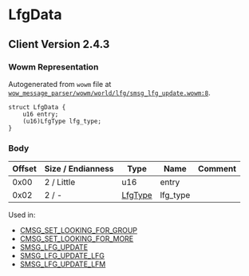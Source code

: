 # LfgData

## Client Version 2.4.3

### Wowm Representation

Autogenerated from `wowm` file at [`wow_message_parser/wowm/world/lfg/smsg_lfg_update.wowm:8`](https://github.com/gtker/wow_messages/tree/main/wow_message_parser/wowm/world/lfg/smsg_lfg_update.wowm#L8).
```rust,ignore
struct LfgData {
    u16 entry;
    (u16)LfgType lfg_type;
}
```
### Body

| Offset | Size / Endianness | Type | Name | Comment |
| ------ | ----------------- | ---- | ---- | ------- |
| 0x00 | 2 / Little | u16 | entry |  |
| 0x02 | 2 / - | [LfgType](lfgtype.md) | lfg_type |  |


Used in:
* [CMSG_SET_LOOKING_FOR_GROUP](cmsg_set_looking_for_group.md)
* [CMSG_SET_LOOKING_FOR_MORE](cmsg_set_looking_for_more.md)
* [SMSG_LFG_UPDATE](smsg_lfg_update.md)
* [SMSG_LFG_UPDATE_LFG](smsg_lfg_update_lfg.md)
* [SMSG_LFG_UPDATE_LFM](smsg_lfg_update_lfm.md)

